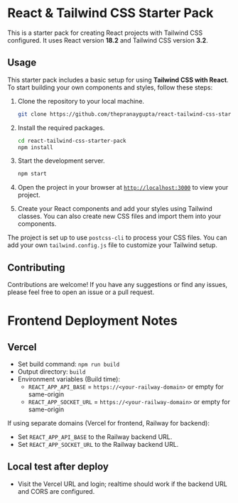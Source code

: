 # React & Tailwind CSS Starter Pack

This is a starter pack for creating React projects with Tailwind CSS configured. It uses React version **18.2** and Tailwind CSS version **3.2**.

## Usage

This starter pack includes a basic setup for using **Tailwind CSS with React**. To start building your own components and styles, follow these steps:

1. Clone the repository to your local machine.
    ```sh
    git clone https://github.com/thepranaygupta/react-tailwind-css-starter-pack.git
    ```

1. Install the required packages.
    ```sh
    cd react-tailwind-css-starter-pack
    npm install
    ```

1. Start the development server.
    ```sh
    npm start
    ```
1. Open the project in your browser at [`http://localhost:3000`](http://localhost:3000) to view your project.
1. Create your React components and add your styles using Tailwind classes. You can also create new CSS files and import them into your components.

The project is set up to use `postcss-cli` to process your CSS files. You can add your own `tailwind.config.js` file to customize your Tailwind setup.

## Contributing

Contributions are welcome! If you have any suggestions or find any issues, please feel free to open an issue or a pull request.

# Frontend Deployment Notes

## Vercel
- Set build command: `npm run build`
- Output directory: `build`
- Environment variables (Build time):
  - `REACT_APP_API_BASE` = `https://<your-railway-domain>` or empty for same-origin
  - `REACT_APP_SOCKET_URL` = `https://<your-railway-domain>` or empty for same-origin

If using separate domains (Vercel for frontend, Railway for backend):
- Set `REACT_APP_API_BASE` to the Railway backend URL.
- Set `REACT_APP_SOCKET_URL` to the Railway backend URL.

## Local test after deploy
- Visit the Vercel URL and login; realtime should work if the backend URL and CORS are configured.